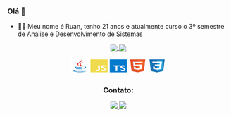 ### Olá 👋
<ul>
  <li>👨‍💻 Meu nome é Ruan, tenho 21 anos e atualmente curso o 3º semestre de Análise e Desenvolvimento de Sistemas </li>
</ul>

<div align="center" height="190em">
  
<a href="https://github.com/modenadev/modenadev">
  <img height=180 align="center" src="https://github-readme-stats.vercel.app/api?username=modenadev&theme=transparent&rank_icon=github&title_color=6d1997&show_icons=true&border_color=525252&custom_title=Stats" />
</a>
<a href="https://github.com/modenadev/modenadev">
  <img height=180 align="center" src="https://github-readme-stats.vercel.app/api/top-langs/?username=modenadev&layout=compact&theme=transparent&title_color=6d1997&border_color=525252" />
</a>
  
  <div style="display: inline_block"><br>
    <img align="center" alt="CSS" height="30" width="40" title="CSS" src="https://raw.githubusercontent.com/devicons/devicon/master/icons/java/java-original.svg">
  <img align="center" alt="Javascript" height="30" width="40" title="Javascript" src="https://raw.githubusercontent.com/devicons/devicon/master/icons/javascript/javascript-plain.svg">
    <img align="center" alt="Typescript" height="30" width="40" title="Typescript" src="https://raw.githubusercontent.com/devicons/devicon/master/icons/typescript/typescript-original.svg">
    <img align="center" alt="HTML" height="30" width="40" title="HTML" src="https://raw.githubusercontent.com/devicons/devicon/master/icons/html5/html5-original.svg">
    <img align="center" alt="CSS" height="30" width="40" title="CSS" src="https://raw.githubusercontent.com/devicons/devicon/master/icons/css3/css3-original.svg">
    
    
  </div>
</div>

##

<div align="center"> 
  <h3>Contato:</h3>
   <a href = "mailto:ruanscorpionn@gmail.com">
    <img src="https://img.shields.io/badge/-Gmail-%23333?style=for-the-badge&logo=gmail&logoColor=white" target="_blank">
  </a>
  <a href="https://www.linkedin.com/in/ruan-módena-1a4859231/" target="_blank">
    <img src="https://img.shields.io/badge/-LinkedIn-%230077B5?style=for-the-badge&logo=linkedin&logoColor=white" target="_blank">
  </a> 
</div>
